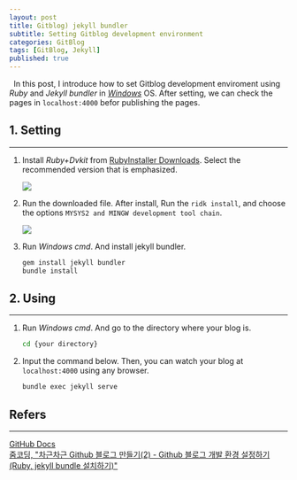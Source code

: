```yaml
---
layout: post
title: Gitblog) jekyll bundler
subtitle: Setting Gitblog development environment
categories: GitBlog
tags: [GitBlog, Jekyll]
published: true
---
```

&nbsp;&nbsp;In this post, I introduce how to set Gitblog development enviroment using <i>Ruby</i> and <i>Jekyll bundler</i> in <u><i>Windows</i></u> OS. After setting, we can check the pages in `localhost:4000` befor publishing the pages.<br/>

## 1. Setting
<hr>

1. Install <i>Ruby+Dvkit</i> from <a href = "https://rubyinstaller.org/downloads/">RubyInstaller Downloads</a>. Select the recommended version that is emphasized.

    <img src = "https://user-images.githubusercontent.com/80208196/216691894-a2acebd1-5ee8-471a-b243-495f33c6fdfe.png"><br/>

2. Run the downloaded file. After install, Run the `ridk install`, and choose the options `MYSYS2 and MINGW development tool chain`.

    <img src = "https://user-images.githubusercontent.com/80208196/216692447-83d2887c-e264-404d-83cd-5018a414a843.png"><br/>

3. Run <i>Windows cmd</i>. And install jekyll bundler.

    ```bash
    gem install jekyll bundler
    bundle install
    ```

## 2. Using
<hr>

1. Run <i>Windows cmd</i>. And go to the directory where your blog is.

    ```bash
    cd {your directory}
    ```

2. Input the command below. Then, you can watch your blog at `localhost:4000` using any browser.

    ```bash
    bundle exec jekyll serve
    ```

## Refers
<hr>
<a href = "https://docs.github.com/en/pages/setting-up-a-github-pages-site-with-jekyll/testing-your-github-pages-site-locally-with-jekyll">GitHub Docs</a><br/>
<a href = "https://zoomkoding.github.io/gitblog/2019/08/18/git-blog-2.html">줌코딩, "차근차근 Github 블로그 만들기(2) - Github 블로그 개발 환경 설정하기(Ruby, jekyll bundle 설치하기)"</a><br.>